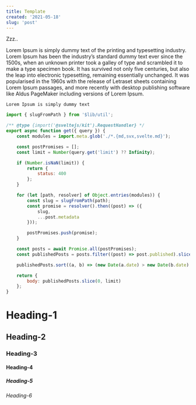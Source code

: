 ```yaml
---
title: Template
created: '2021-05-18'
slug: 'post'
---
```


Zzz..

Lorem Ipsum is simply dummy text of the printing and typesetting industry. Lorem Ipsum has been the industry’s standard dummy text ever since the 1500s, when an unknown printer took a galley of type and scrambled it to make a type specimen book. It has survived not only five centuries, but also the leap into electronic typesetting, remaining essentially unchanged. It was popularised in the 1960s with the release of Letraset sheets containing Lorem Ipsum passages, and more recently with desktop publishing software like Aldus PageMaker including versions of Lorem Ipsum.

`Lorem Ipsum is simply dummy text`

```js
import { slugFromPath } from '$lib/util';

/** @type {import('@sveltejs/kit').RequestHandler} */
export async function get({ query }) {
    const modules = import.meta.glob('./*.{md,svx,svelte.md}');

    const postPromises = [];
    const limit = Number(query.get('limit') ?? Infinity);

    if (Number.isNaN(limit)) {
        return {
            status: 400
        };
    }

    for (let [path, resolver] of Object.entries(modules)) {
        const slug = slugFromPath(path);
        const promise = resolver().then((post) => ({
            slug,
            ...post.metadata
        }));

        postPromises.push(promise);
    }

    const posts = await Promise.all(postPromises);
    const publishedPosts = posts.filter((post) => post.published).slice(0, limit);

    publishedPosts.sort((a, b) => (new Date(a.date) > new Date(b.date) ? -1 : 1));

    return {
        body: publishedPosts.slice(0, limit)
    };
}
```

# Heading-1
## Heading-2
### Heading-3
#### Heading-4
##### Heading-5
###### Heading-6
